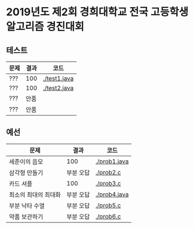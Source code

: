 # 2019년도 제2회 경희대학교 전국 고등학생 알고리즘 경진대회

## 테스트
| 문제 | 결과 | 코드 |
| --- | --- | --- |
| ??? | 100 | [./test1.java](./test1.java) |
| ??? | 100 | [./test2.java](./test2.java) |
| ??? | 안품 |
| ??? | 안품 |

## 예선
| 문제 | 결과 | 코드 |
| --- | --- | --- |
| 세준이의 음모 | 100 | [./prob1.java](./prob1.java) |
| 삼각형 만들기 | 부분 오답 | [./prob2.c](./prob2.c) |
| 카드 셔플 | 100 | [./prob3.c](./prob3.c) |
| 최소의 최대의 최대화 | 부분 오답 | [./prob4.java](./prob4.java) |
| 부분 낙타 수열 | 부분 오답 | [./prob5.c](./prob5.c) |
| 약품 보관하기 | 부분 오답 | [./prob6.c](./prob6.c) |
